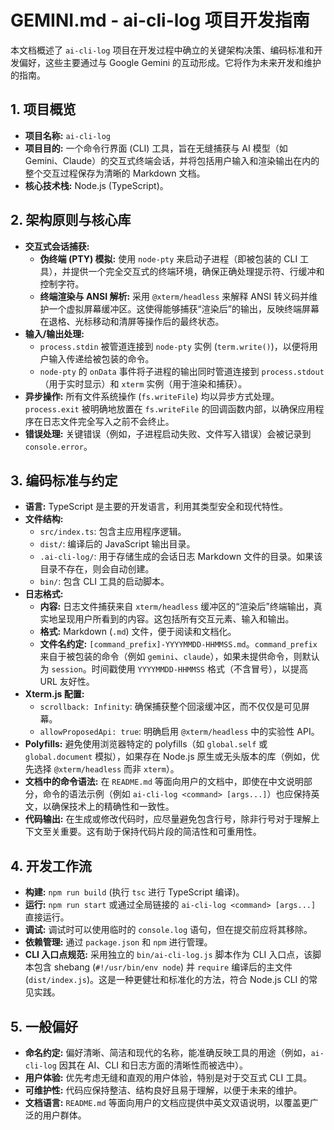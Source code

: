 # GEMINI.md - ai-cli-log 项目开发指南

本文档概述了 `ai-cli-log` 项目在开发过程中确立的关键架构决策、编码标准和开发偏好，这些主要通过与 Google Gemini 的互动形成。它将作为未来开发和维护的指南。

## 1. 项目概览

*   **项目名称:** `ai-cli-log`
*   **项目目的:** 一个命令行界面 (CLI) 工具，旨在无缝捕获与 AI 模型（如 Gemini、Claude）的交互式终端会话，并将包括用户输入和渲染输出在内的整个交互过程保存为清晰的 Markdown 文档。
*   **核心技术栈:** Node.js (TypeScript)。

## 2. 架构原则与核心库

*   **交互式会话捕获:**
    *   **伪终端 (PTY) 模拟:** 使用 `node-pty` 来启动子进程（即被包装的 CLI 工具），并提供一个完全交互式的终端环境，确保正确处理提示符、行缓冲和控制字符。
    *   **终端渲染与 ANSI 解析:** 采用 `@xterm/headless` 来解释 ANSI 转义码并维护一个虚拟屏幕缓冲区。这使得能够捕获“渲染后”的输出，反映终端屏幕在退格、光标移动和清屏等操作后的最终状态。
*   **输入/输出处理:**
    *   `process.stdin` 被管道连接到 `node-pty` 实例 (`term.write()`)，以便将用户输入传递给被包装的命令。
    *   `node-pty` 的 `onData` 事件将子进程的输出同时管道连接到 `process.stdout`（用于实时显示）和 `xterm` 实例（用于渲染和捕获）。
*   **异步操作:** 所有文件系统操作 (`fs.writeFile`) 均以异步方式处理。`process.exit` 被明确地放置在 `fs.writeFile` 的回调函数内部，以确保应用程序在日志文件完全写入之前不会终止。
*   **错误处理:** 关键错误（例如，子进程启动失败、文件写入错误）会被记录到 `console.error`。

## 3. 编码标准与约定

*   **语言:** TypeScript 是主要的开发语言，利用其类型安全和现代特性。
*   **文件结构:**
    *   `src/index.ts`: 包含主应用程序逻辑。
    *   `dist/`: 编译后的 JavaScript 输出目录。
    *   `.ai-cli-log/`: 用于存储生成的会话日志 Markdown 文件的目录。如果该目录不存在，则会自动创建。
    *   `bin/`: 包含 CLI 工具的启动脚本。
*   **日志格式:**
    *   **内容:** 日志文件捕获来自 `xterm/headless` 缓冲区的“渲染后”终端输出，真实地呈现用户所看到的内容。这包括所有交互元素、输入和输出。
    *   **格式:** Markdown (`.md`) 文件，便于阅读和文档化。
    *   **文件名约定:** `[command_prefix]-YYYYMMDD-HHMMSS.md`。`command_prefix` 来自于被包装的命令（例如 `gemini`、`claude`），如果未提供命令，则默认为 `session`。时间戳使用 `YYYYMMDD-HHMMSS` 格式（不含冒号），以提高 URL 友好性。
*   **Xterm.js 配置:**
    *   `scrollback: Infinity`: 确保捕获整个回滚缓冲区，而不仅仅是可见屏幕。
    *   `allowProposedApi: true`: 明确启用 `@xterm/headless` 中的实验性 API。
*   **Polyfills:** 避免使用浏览器特定的 polyfills（如 `global.self` 或 `global.document` 模拟），如果存在 Node.js 原生或无头版本的库（例如，优先选择 `@xterm/headless` 而非 `xterm`）。
*   **文档中的命令语法:** 在 `README.md` 等面向用户的文档中，即使在中文说明部分，命令的语法示例（例如 `ai-cli-log <command> [args...]`）也应保持英文，以确保技术上的精确性和一致性。
*   **代码输出:** 在生成或修改代码时，应尽量避免包含行号，除非行号对于理解上下文至关重要。这有助于保持代码片段的简洁性和可重用性。

## 4. 开发工作流

*   **构建:** `npm run build` (执行 `tsc` 进行 TypeScript 编译)。
*   **运行:** `npm run start` 或通过全局链接的 `ai-cli-log <command> [args...]` 直接运行。
*   **调试:** 调试时可以使用临时的 `console.log` 语句，但在提交前应将其移除。
*   **依赖管理:** 通过 `package.json` 和 `npm` 进行管理。
*   **CLI 入口点规范:** 采用独立的 `bin/ai-cli-log.js` 脚本作为 CLI 入口点，该脚本包含 shebang (`#!/usr/bin/env node`) 并 `require` 编译后的主文件 (`dist/index.js`)。这是一种更健壮和标准化的方法，符合 Node.js CLI 的常见实践。

## 5. 一般偏好

*   **命名约定:** 偏好清晰、简洁和现代的名称，能准确反映工具的用途（例如，`ai-cli-log` 因其在 AI、CLI 和日志方面的清晰性而被选中）。
*   **用户体验:** 优先考虑无缝和直观的用户体验，特别是对于交互式 CLI 工具。
*   **可维护性:** 代码应保持整洁、结构良好且易于理解，以便于未来的维护。
*   **文档语言:** `README.md` 等面向用户的文档应提供中英文双语说明，以覆盖更广泛的用户群体。